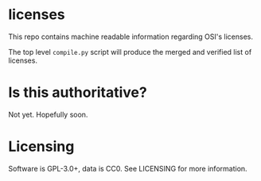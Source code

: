 licenses
========

This repo contains machine readable information regarding OSI's licenses.

The top level `compile.py` script will produce the merged and verified
list of licenses.


Is this authoritative?
======================

Not yet. Hopefully soon.


Licensing
=========

Software is GPL-3.0+, data is CC0. See LICENSING for more information.
